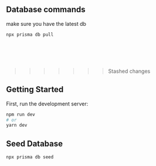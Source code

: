 ## Database commands

make sure you have the latest db

```run
npx prisma db pull
```

```npx prisma generate

```

```npx prisma db push

```

```npx prisma migrate reset

```

```npx prisma db seed

```

```git push heroku main

```

> > > > > > > Stashed changes

## Getting Started

First, run the development server:

```bash
npm run dev
# or
yarn dev
```

## Seed Database

```
npx prisma db seed
```
